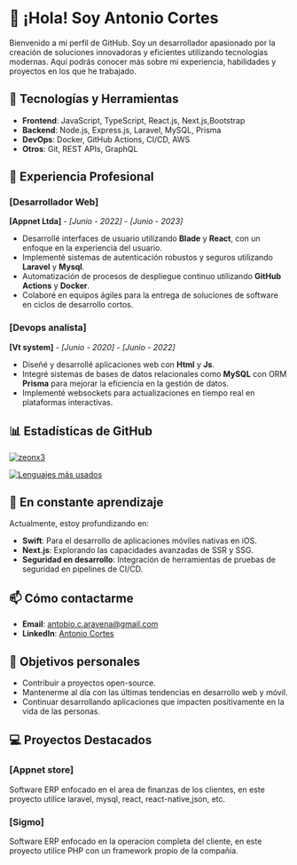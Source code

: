 # 👋 ¡Hola! Soy Antonio Cortes

Bienvenido a mi perfil de GitHub. Soy un desarrollador apasionado por la creación de soluciones innovadoras y eficientes utilizando tecnologías modernas. Aquí podrás conocer más sobre mi experiencia, habilidades y proyectos en los que he trabajado.

## 🚀 Tecnologías y Herramientas

- **Frontend**: JavaScript, TypeScript, React.js, Next.js,Bootstrap
- **Backend**: Node.js, Express.js, Laravel, MySQL, Prisma
- **DevOps**: Docker, GitHub Actions, CI/CD, AWS
- **Otros**: Git, REST APIs, GraphQL

## 💼 Experiencia Profesional

### [Desarrollador Web]
**[Appnet Ltda]** - *[Junio - 2022] - [Junio - 2023]*

- Desarrollé interfaces de usuario utilizando **Blade** y **React**, con un enfoque en la experiencia del usuario.
- Implementé sistemas de autenticación robustos y seguros utilizando **Laravel** y **Mysql**.
- Automatización de procesos de despliegue continuo utilizando **GitHub Actions** y **Docker**.
- Colaboré en equipos ágiles para la entrega de soluciones de software en ciclos de desarrollo cortos.

### [Devops analista]
**[Vt system]** - *[Junio - 2020] - [Junio - 2022]*

- Diseñé y desarrollé aplicaciones web con **Html** y **Js**.
- Integré sistemas de bases de datos relacionales como **MySQL** con ORM **Prisma** para mejorar la eficiencia en la gestión de datos.
- Implementé websockets para actualizaciones en tiempo real en plataformas interactivas.

## 📊 Estadísticas de GitHub

[![zeonx3](https://github-readme-stats.vercel.app/api?username=zeonx3&show_icons=true&theme=dark)](https://github.com/zeonx3)

[![Lenguajes más usados](https://github-readme-stats.vercel.app/api/top-langs/?username=zeonx3&layout=compact&theme=dark)](https://github.com/zeonx3)

## 🌱 En constante aprendizaje

Actualmente, estoy profundizando en:

- **Swift**: Para el desarrollo de aplicaciones móviles nativas en iOS.
- **Next.js**: Explorando las capacidades avanzadas de SSR y SSG.
- **Seguridad en desarrollo**: Integración de herramientas de pruebas de seguridad en pipelines de CI/CD.

## 📫 Cómo contactarme

- **Email**: antobio.c.aravena@gmail.com
- **LinkedIn**: [Antonio Cortes](https://www.linkedin.com/in/antonio-cortes-aravena-b2647b51/)

## 🎯 Objetivos personales

- Contribuir a proyectos open-source.
- Mantenerme al día con las últimas tendencias en desarrollo web y móvil.
- Continuar desarrollando aplicaciones que impacten positivamente en la vida de las personas.

## 💻 Proyectos Destacados

### [Appnet store]
Software ERP enfocado en el area de finanzas de los clientes, en este proyecto utilice laravel, mysql, react, react-native,json, etc.

### [Sigmo]
Software ERP enfocado en la operacion completa del cliente, en este proyecto utilice PHP con un framework propio de la compañia.

